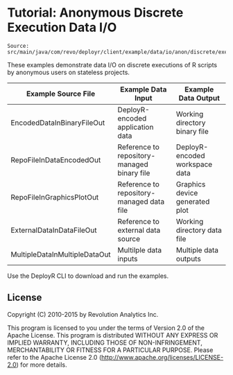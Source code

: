 Tutorial: Anonymous Discrete Execution Data I/O
===============================================

```
Source: src/main/java/com/revo/deployr/client/example/data/io/anon/discrete/exec/*.java
```

These examples demonstrate data I/O on discrete executions of R scripts by anonymous users on stateless projects.

| Example Source File | Example Data Input | Example Data Output |
| ------------------- | ------------------ | ------------------- |
| EncodedDataInBinaryFileOut | DeployR-encoded application data | Working directory binary file |
| RepoFileInDataEncodedOut | Reference to repository-managed binary file | DeployR-encoded workspace data |
| RepoFileInGraphicsPlotOut | Reference to repository-managed data file | Graphics device generated plot | 
| ExternalDataInDataFileOut | Reference to external data source | Working directory data file |
| MultipleDataInMultipleDataOut | Multilple data inputs | Multiple data outputs |

Use the DeployR CLI to download and run the examples.

## License ##

Copyright (C) 2010-2015 by Revolution Analytics Inc.

This program is licensed to you under the terms of Version 2.0 of the
Apache License. This program is distributed WITHOUT
ANY EXPRESS OR IMPLIED WARRANTY, INCLUDING THOSE OF NON-INFRINGEMENT,
MERCHANTABILITY OR FITNESS FOR A PARTICULAR PURPOSE. Please refer to the
Apache License 2.0 (http://www.apache.org/licenses/LICENSE-2.0) for more 
details.

